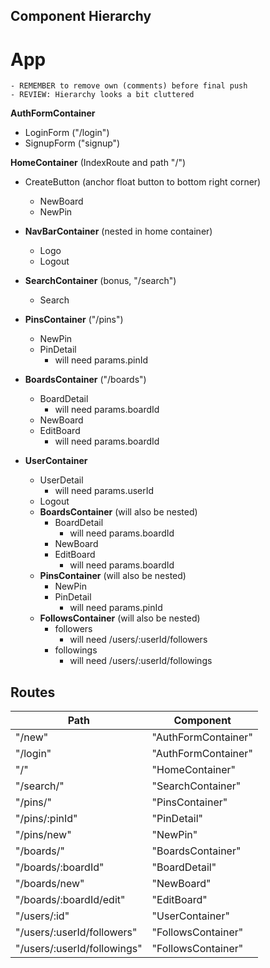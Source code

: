 ## Component Hierarchy

# App
    - REMEMBER to remove own (comments) before final push
    - REVIEW: Hierarchy looks a bit cluttered

**AuthFormContainer**
  - LoginForm ("/login")
  - SignupForm ("signup")

**HomeContainer** (IndexRoute and path "/")
  - CreateButton (anchor float button to bottom right corner)
    + NewBoard
    + NewPin

  - **NavBarContainer** (nested in home container)
    + Logo
    + Logout

  - **SearchContainer** (bonus, "/search")
    + Search

  - **PinsContainer** ("/pins")
    + NewPin
    + PinDetail
      + will need params.pinId

  - **BoardsContainer** ("/boards")
    + BoardDetail
      + will need params.boardId
    + NewBoard
    + EditBoard
      + will need params.boardId

  - **UserContainer**
    + UserDetail
      + will need params.userId
    + Logout
    - **BoardsContainer** (will also be nested)
      + BoardDetail
        + will need params.boardId
      + NewBoard
      + EditBoard
        + will need params.boardId
    - **PinsContainer** (will also be nested)
      + NewPin
      + PinDetail
        + will need params.pinId
    - **FollowsContainer** (will also be nested)
      + followers
        + will need /users/:userId/followers
      + followings
        + will need /users/:userId/followings


## Routes

|Path                         | Component           |
|-----------------------------|---------------------|
| "/new"                      | "AuthFormContainer" |
| "/login"                    | "AuthFormContainer" |
| "/"                         | "HomeContainer"     |
| "/search/"                  | "SearchContainer"   |
| "/pins/"                    | "PinsContainer"     |
| "/pins/:pinId"              | "PinDetail"         |
| "/pins/new"                 | "NewPin"            |
| "/boards/"                  | "BoardsContainer"   |
| "/boards/:boardId"          | "BoardDetail"       |
| "/boards/new"               | "NewBoard"          |
| "/boards/:boardId/edit"     | "EditBoard"         |
| "/users/:id"                | "UserContainer"     |
| "/users/:userId/followers"  | "FollowsContainer"  |
| "/users/:userId/followings" | "FollowsContainer"  |

